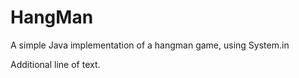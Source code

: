 # HangMan

A simple Java implementation of a hangman game, using System.in

Additional line of text.
